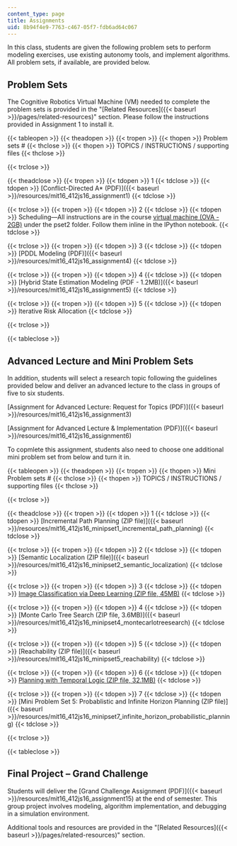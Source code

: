 ```yaml
---
content_type: page
title: Assignments
uid: 8b94f4e9-7763-c467-05f7-fdb6ad64c067
---
```


In this class, students are given the following problem sets to perform modeling exercises, use existing autonomy tools, and implement algorithms. All problem sets, if available, are provided below.

Problem Sets
------------

The Cognitive Robotics Virtual Machine (VM) needed to complete the problem sets is provided in the "[Related Resources]({{< baseurl >}}/pages/related-resources)" section. Please follow the instructions provided in Assignment 1 to install it.

{{< tableopen >}}
{{< theadopen >}}
{{< tropen >}}
{{< thopen >}}
Problem sets #
{{< thclose >}}
{{< thopen >}}
TOPICS / INSTRUCTIONS / supporting files
{{< thclose >}}

{{< trclose >}}

{{< theadclose >}}
{{< tropen >}}
{{< tdopen >}}
1
{{< tdclose >}}
{{< tdopen >}}
[Conflict-Directed A\* (PDF)]({{< baseurl >}}/resources/mit16_412js16_assignment1)
{{< tdclose >}}

{{< trclose >}}
{{< tropen >}}
{{< tdopen >}}
2
{{< tdclose >}}
{{< tdopen >}}
Scheduling—All instructions are in the course [virtual machine (OVA - 2GB)](/ans7870/16/16.412/s16/MIT16_412S16_cognitive_robotics_student_vm.ova) under the pset2 folder. Follow them inline in the IPython notebook.
{{< tdclose >}}

{{< trclose >}}
{{< tropen >}}
{{< tdopen >}}
3
{{< tdclose >}}
{{< tdopen >}}
[PDDL Modeling (PDF)]({{< baseurl >}}/resources/mit16_412js16_assignment4)
{{< tdclose >}}

{{< trclose >}}
{{< tropen >}}
{{< tdopen >}}
4
{{< tdclose >}}
{{< tdopen >}}
[Hybrid State Estimation Modeling (PDF - 1.2MB)]({{< baseurl >}}/resources/mit16_412js16_assignment5)
{{< tdclose >}}

{{< trclose >}}
{{< tropen >}}
{{< tdopen >}}
5
{{< tdclose >}}
{{< tdopen >}}
Iterative Risk Allocation
{{< tdclose >}}

{{< trclose >}}

{{< tableclose >}}

Advanced Lecture and Mini Problem Sets
--------------------------------------

In addition, students will select a research topic following the guidelines provided below and deliver an advanced lecture to the class in groups of five to six students.

[Assignment for Advanced Lecture: Request for Topics (PDF)]({{< baseurl >}}/resources/mit16_412js16_assignment3)

[Assignment for Advanced Lecture & Implementation (PDF)]({{< baseurl >}}/resources/mit16_412js16_assignment6)

To copmlete this assignment, students also need to choose one additional mini problem set from below and turn it in.

{{< tableopen >}}
{{< theadopen >}}
{{< tropen >}}
{{< thopen >}}
Mini Problem sets #
{{< thclose >}}
{{< thopen >}}
TOPICS / INSTRUCTIONS / supporting files
{{< thclose >}}

{{< trclose >}}

{{< theadclose >}}
{{< tropen >}}
{{< tdopen >}}
1
{{< tdclose >}}
{{< tdopen >}}
[Incremental Path Planning (ZIP file)]({{< baseurl >}}/resources/mit16_412js16_minipset1_incremental_path_planning)
{{< tdclose >}}

{{< trclose >}}
{{< tropen >}}
{{< tdopen >}}
2
{{< tdclose >}}
{{< tdopen >}}
[Semantic Localization (ZIP file)]({{< baseurl >}}/resources/mit16_412js16_minipset2_semantic_localization)
{{< tdclose >}}

{{< trclose >}}
{{< tropen >}}
{{< tdopen >}}
3
{{< tdclose >}}
{{< tdopen >}}
[Image Classification via Deep Learning (ZIP file, 45MB)](/ans7870/16/16.412/s16/visual_classification_through_deep_learning.zip)
{{< tdclose >}}

{{< trclose >}}
{{< tropen >}}
{{< tdopen >}}
4
{{< tdclose >}}
{{< tdopen >}}
[Monte Carlo Tree Search﻿ (ZIP file, 3.6MB)]({{< baseurl >}}/resources/mit16_412js16_minipset4_montecarlotreesearch)
{{< tdclose >}}

{{< trclose >}}
{{< tropen >}}
{{< tdopen >}}
5
{{< tdclose >}}
{{< tdopen >}}
[Reachability (ZIP file)]({{< baseurl >}}/resources/mit16_412js16_minipset5_reachability)
{{< tdclose >}}

{{< trclose >}}
{{< tropen >}}
{{< tdopen >}}
6
{{< tdclose >}}
{{< tdopen >}}
[Planning with Temporal Logic (ZIP file, 32.1MB)](/ans7870/16/16.412/s16/planning_with_temporal_logic.zip)
{{< tdclose >}}

{{< trclose >}}
{{< tropen >}}
{{< tdopen >}}
7
{{< tdclose >}}
{{< tdopen >}}
[Mini Problem Set 5: Probablistic and Infinite Horizon Planning (ZIP file)]({{< baseurl >}}/resources/mit16_412js16_minipset7_infinite_horizon_probabilistic_planning)
{{< tdclose >}}

{{< trclose >}}

{{< tableclose >}}

Final Project – Grand Challenge
-------------------------------

Students will deliver the [Grand Challenge Assignment (PDF)]({{< baseurl >}}/resources/mit16_412js16_assignment15) at the end of semester. This group project involves modeling, algorithm implementation, and debugging in a simulation environment.

Additional tools and resources are provided in the "[Related Resources]({{< baseurl >}}/pages/related-resources)" section.